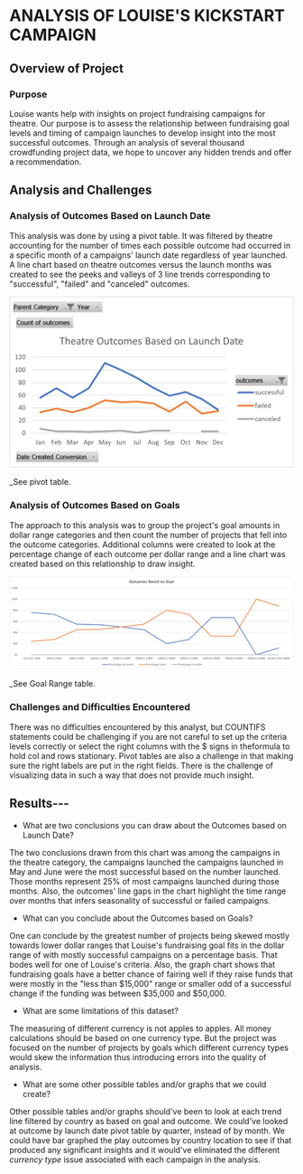 # **ANALYSIS OF LOUISE'S KICKSTART CAMPAIGN**

## **Overview of Project**
### Purpose
Louise wants help with insights on project fundraising campaigns for theatre. 
Our purpose is to assess the relationship between fundraising goal levels and 
timing of campaign launches to develop insight into the most successful outcomes. 
Through an analysis of several thousand crowdfunding project data, we hope to 
uncover any hidden trends and offer a recommendation.


## Analysis and Challenges
### Analysis of Outcomes Based on Launch Date

This analysis was done by using a pivot table. It was filtered by theatre
accounting for the number of times each possible outcome had occurred in a specific month
of a campaigns' launch date regardless of year launched. A line chart based on theatre
outcomes versus the launch months was created to see the peeks and valleys of 3 line 
trends corresponding to "successful", "failed" and "canceled" outcomes.

![](https://github.com/KJRE54/ProjectPics/blob/main/Theater_Outcomes_vs_Launch.png)

_See pivot table.  

### Analysis of Outcomes Based on Goals
The approach to this analysis was to group the project's goal amounts in
dollar range categories and then count the number of projects that fell into
the outcome categories. Additional columns were created to look at the percentage
change of each outcome per dollar range and a line chart was created based
on this relationship to draw insight. 

![](https://github.com/KJRE54/ProjectPics/blob/main/Outcomes_vs_Goals.png)

_See Goal Range table. 

### Challenges and Difficulties Encountered
There was no difficulties encountered by this analyst, but COUNTIFS statements 
could be challenging if you are not careful to set up the criteria levels 
correctly or select the right columns with the $ signs in theformula to hold
 col and rows stationary.  Pivot tables are also a challenge in that making sure
the right labels are put in the right fields. There is the challenge
of visualizing data in such a way that does not provide much insight.

## Results---

- What are two conclusions you can draw about the Outcomes based on Launch Date?

The two conclusions drawn from this chart was among the campaigns in the theatre
category, the campaigns launched the campaigns launched in May and June were the
most successful based on the number launched. Those months represent 25% of most
campaigns launched during those months. Also, the outcomes' line gaps in the chart 
highlight the time range over months that infers seasonality of successful or failed campaigns.

- What can you conclude about the Outcomes based on Goals?

One can conclude by the greatest number of projects being skewed mostly towards
lower dollar ranges that Louise's fundraising goal fits in the dollar range of
with mostly successful campaigns on a percentage basis. That bodes well for one
of Louise's criteria.  Also, the graph chart shows that fundraising goals have a better
chance of fairing well if they raise funds that were mostly in the "less than $15,000" range
or smaller odd of a successful change if the funding was between $35,000 and $50,000. 

- What are some limitations of this dataset?

The measuring of different currency is not apples to apples. All money 
calculations should be based on one currency type.  But the project was focused
on the number of projects by goals which different currency types would skew the information
thus introducing errors into the quality of analysis.

- What are some other possible tables and/or graphs that we could create?

Other possible tables and/or graphs should've been to look at each trend line filtered by 
country as based on goal and outcome. We could've looked at outcome by launch date pivot 
table by quarter, instead of by month. We could have bar graphed the play outcomes by 
country location to see if that produced any significant insights and it would've eliminated 
the different _currency type_ issue associated with each campaign in the analysis.


